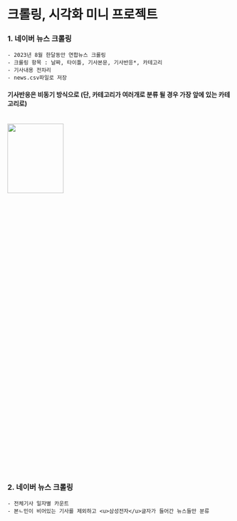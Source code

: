 # 크롤링, 시각화 미니 프로젝트

### 1. 네이버 뉴스 크롤링
    - 2023년 8월 한달동안 연합뉴스 크롤링 
    - 크롤링 항목 : 날짜, 타이틀, 기사본문, 기사반응*, 카테고리
    - 기사내용 전차리
    - news.csv파일로 저장

     
####  기사반응은 비동기 방식으로 (단, 카테고리가 여러개로 분류 될 경우 가장 앞에 있는 카테고리로)
<br/>
<img src="https://github.com/yumioh/data_analysis/assets/38059057/8547f4ff-fd7f-478c-8ad4-dc66fc0c8475" width="50%" height="20%" />


### 2. 네이버 뉴스 크롤링
    - 전체기사 일자별 카운트
    - 본ㄴ민이 비어있는 기사를 제외하고 <u>삼성전자</u>글자가 들어간 뉴스들만 분류


